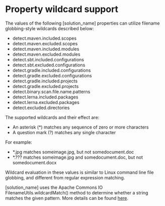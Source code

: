 # Property wildcard support

The values of the following [solution_name] properties can utilize filename globbing-style wildcards described below:

* detect.maven.included.scopes
* detect.maven.excluded.scopes
* detect.maven.included.modules
* detect.maven.excluded.modules
* detect.sbt.included.configurations
* detect.sbt.excluded.configurations
* detect.gradle.included.configurations
* detect.gradle.excluded.configurations
* detect.gradle.included.projects
* detect.gradle.excluded.projects
* detect.binary.scan.file.name.patterns
* detect.lerna.included.packages
* detect.lerna.excluded.packages
* detect.excluded.directories

The supported wildcards and their effect are:

* An asterisk (*) matches any sequence of zero or more characters
* A question mark (?) matches any single character

For example:

* *.jpg matches someimage.jpg, but not somedocument.doc
* *.??? matches someimage.jpg and somedocument.doc, but not somedocument.docx

Wildcard evaluation in these values is similar to Linux command line file globbing, and different from regular expression matching.

[solution_name] uses the Apache Commons IO FilenameUtils.wildcardMatch() method to determine whether a string matches the given pattern.
More details can be found [here](https://commons.apache.org/proper/commons-io/javadocs/api-release/org/apache/commons/io/FilenameUtils.html#wildcardMatch-java.lang.String-java.lang.String-).